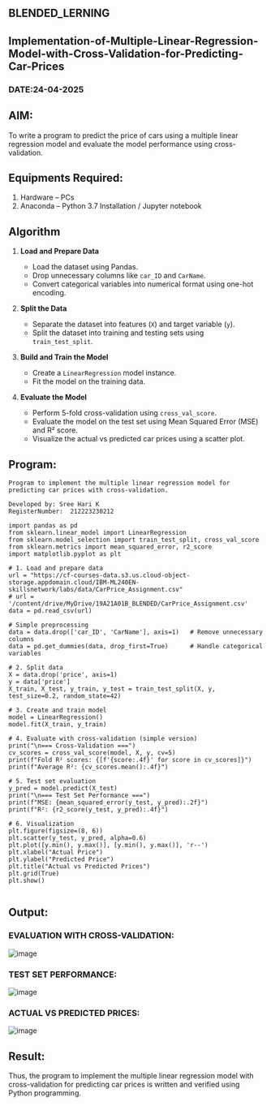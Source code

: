 
## BLENDED_LERNING
## Implementation-of-Multiple-Linear-Regression-Model-with-Cross-Validation-for-Predicting-Car-Prices
### DATE:24-04-2025
## AIM:
To write a program to predict the price of cars using a multiple linear regression model and evaluate the model performance using cross-validation.

## Equipments Required:
1. Hardware – PCs
2. Anaconda – Python 3.7 Installation / Jupyter notebook

## Algorithm

1. **Load and Prepare Data**  
   - Load the dataset using Pandas.  
   - Drop unnecessary columns like `car_ID` and `CarName`.  
   - Convert categorical variables into numerical format using one-hot encoding.

2. **Split the Data**  
   - Separate the dataset into features (`X`) and target variable (`y`).  
   - Split the dataset into training and testing sets using `train_test_split`.

3. **Build and Train the Model**  
   - Create a `LinearRegression` model instance.  
   - Fit the model on the training data.

4. **Evaluate the Model**  
   - Perform 5-fold cross-validation using `cross_val_score`.  
   - Evaluate the model on the test set using Mean Squared Error (MSE) and R² score.  
   - Visualize the actual vs predicted car prices using a scatter plot.

## Program:
```
Program to implement the multiple linear regression model for predicting car prices with cross-validation.

Developed by: Sree Hari K
RegisterNumber:  212223230212

import pandas as pd
from sklearn.linear_model import LinearRegression
from sklearn.model_selection import train_test_split, cross_val_score
from sklearn.metrics import mean_squared_error, r2_score
import matplotlib.pyplot as plt

# 1. Load and prepare data
url = "https://cf-courses-data.s3.us.cloud-object-storage.appdomain.cloud/IBM-ML240EN-skillsnetwork/labs/data/CarPrice_Assignment.csv"
# url = '/content/drive/MyDrive/19A21A01B_BLENDED/CarPrice_Assignment.csv'
data = pd.read_csv(url)

# Simple preprocessing
data = data.drop(['car_ID', 'CarName'], axis=1)   # Remove unnecessary columns
data = pd.get_dummies(data, drop_first=True)      # Handle categorical variables

# 2. Split data
X = data.drop('price', axis=1)
y = data['price']
X_train, X_test, y_train, y_test = train_test_split(X, y, test_size=0.2, random_state=42)

# 3. Create and train model
model = LinearRegression()
model.fit(X_train, y_train)

# 4. Evaluate with cross-validation (simple version)
print("\n=== Cross-Validation ===")
cv_scores = cross_val_score(model, X, y, cv=5)
print(f"Fold R² scores: {[f'{score:.4f}' for score in cv_scores]}")
print(f"Average R²: {cv_scores.mean():.4f}")

# 5. Test set evaluation
y_pred = model.predict(X_test)
print("\n=== Test Set Performance ===")
print(f"MSE: {mean_squared_error(y_test, y_pred):.2f}")
print(f"R²: {r2_score(y_test, y_pred):.4f}")

# 6. Visualization
plt.figure(figsize=(8, 6))
plt.scatter(y_test, y_pred, alpha=0.6)
plt.plot([y.min(), y.max()], [y.min(), y.max()], 'r--')
plt.xlabel("Actual Price")
plt.ylabel("Predicted Price")
plt.title("Actual vs Predicted Prices")
plt.grid(True)
plt.show()


```

## Output:
### EVALUATION WITH CROSS-VALIDATION:
![image](https://github.com/user-attachments/assets/01126194-8087-4d88-afac-79424bb38ccd)
### TEST SET PERFORMANCE:
![image](https://github.com/user-attachments/assets/8ec37fb2-2dcf-4e8c-8ac8-e8497feba390)

### ACTUAL VS PREDICTED PRICES:
![image](https://github.com/user-attachments/assets/4c010e86-ce56-43c7-a0ff-e08ec110444a)


## Result:
Thus, the program to implement the multiple linear regression model with cross-validation for predicting car prices is written and verified using Python programming.
